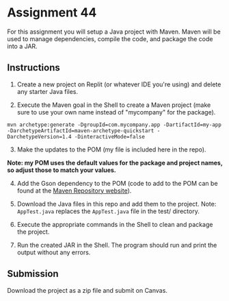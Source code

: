 # Assignment 44

For this assignment you will setup a Java project with Maven. Maven will be used to manage dependencies, compile the code, and package the code into a JAR.

## Instructions

1. Create a new project on Replit (or whatever IDE you're using) and delete any starter Java files. 

2. Execute the Maven goal in the Shell to create a Maven project (make sure to use your own name instead of "mycompany" for the package).

`mvn archetype:generate -DgroupId=com.mycompany.app -DartifactId=my-app -DarchetypeArtifactId=maven-archetype-quickstart -DarchetypeVersion=1.4 -DinteractiveMode=false`

3. Make the updates to the POM (my file is included here in the repo).

**Note: my POM uses the default values for the package and project names, so adjust those to match your values.**

4. Add the Gson dependency to the POM (code to add to the POM can be found at the [Maven Repository website](https://mvnrepository.com/)).

5. Download the Java files in this repo and add them to the project. Note: `AppTest.java` replaces the `AppTest.java` file in the test/ directory.

6. Execute the appropriate commands in the Shell to clean and package the project.

7. Run the created JAR in the Shell. The program should run and print the output without any errors.

## Submission

Download the project as a zip file and submit on Canvas.


